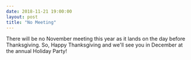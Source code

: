 ```yaml
---
date: 2018-11-21 19:00:00
layout: post
title: "No Meeting"
---
```


There will be no November meeting this year as it lands on the day before Thanksgiving. So, Happy Thanksgiving and we'll see you in December at the annual Holiday Party!
